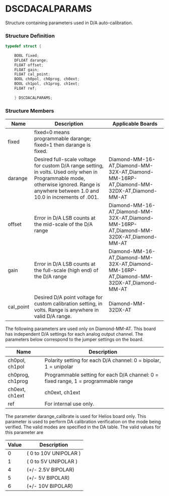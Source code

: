 # DSCDACALPARAMS

Structure containing parameters used in D/A auto-calibration.

### Structure Definition

```c
typedef struct { 
    
    BOOL fixed;
    DFLOAT darange; 
    FLOAT offset; 
    FLOAT gain; 
    FLOAT cal_point; 
    BOOL ch0pol, ch0prog, ch0ext; 
    BOOL ch1pol, ch1prog, ch1ext; 
    FLOAT ref; 
    
    } DSCDACALPARAMS;
```

### Structure Members

| Name       | Description                                                                                                                                                                              | Applicable Boards                                                                      |
| ---------- | ---------------------------------------------------------------------------------------------------------------------------------------------------------------------------------------- | -------------------------------------------------------------------------------------- |
| fixed      | fixed=0 means programmable darange; fixed=1 then  darange is fixed.                                                                                                                      |                                                                                        |
| darange    | Desired full-scale voltage for custom D/A range setting, in volts. Used only when in Programmable mode, otherwise ignored. Range is anywhere between 1.0 and 10.0 in increments of .001. | Diamond-MM-16-AT,Diamond-MM-32X-AT,Diamond-MM-16RP-AT,Diamond-MM-32DX-AT,Diamond-MM-AT |
| offset     | Error in D/A LSB counts at the mid-scale of the D/A range                                                                                                                                | Diamond-MM-16-AT,Diamond-MM-32X-AT,Diamond-MM-16RP-AT,Diamond-MM-32DX-AT,Diamond-MM-AT |
| gain       | Error in D/A LSB counts at the full-scale (high end) of the D/A range                                                                                                                    | Diamond-MM-16-AT,Diamond-MM-32X-AT,Diamond-MM-16RP-AT,Diamond-MM-32DX-AT,Diamond-MM-AT |
| cal\_point | Desired D/A point voltage for custom calibration setting, in volts. Range is anywhere in valid D/A range.                                                                                | Diamond-MM-32DX-AT                                                                     |

The following parameters are used only on Diamond-MM-AT. This board has independent D/A settings for each analog output channel. The parameters below correspond to the jumper settings on the board.

| Name             | Description                                                                        |
| ---------------- | ---------------------------------------------------------------------------------- |
| ch0pol, ch1pol   | Polarity setting for each D/A channel: 0 = bipolar, 1 = unipolar                   |
| ch0prog, ch1prog | Programmable setting for each D/A channel: 0 = fixed range, 1 = programmable range |
| ch0ext, ch1ext   | ch0ext, ch1ext                                                                     |
| ref              | For internal use only.                                                             |

The parameter darange\_calibrate is used for Helios board only. This parameter is used to perform DA calibration verification on the mode being verified. The valid modes are specified in the DA table. The valid values for this parameter are

| Value | Description           |
| ----- | --------------------- |
| 0     | ( 0 to 10V UNIPOLAR ) |
| 1     | ( 0 to 5V UNIPOLAR )  |
| 4     | (+/- 2.5V BIPOLAR)    |
| 5     | (+/- 5V BIPOLAR)      |
| 6     | (+/- 10V BIPOLAR)     |

